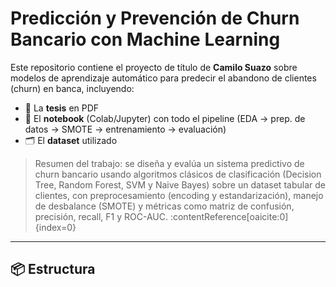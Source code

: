 # Predicción y Prevención de Churn Bancario con Machine Learning

Este repositorio contiene el proyecto de título de **Camilo Suazo** sobre modelos de aprendizaje automático para predecir el abandono de clientes (churn) en banca, incluyendo:
- 📄 La **tesis** en PDF  
- 📓 El **notebook** (Colab/Jupyter) con todo el pipeline (EDA → prep. de datos → SMOTE → entrenamiento → evaluación)  
- 🗂️ El **dataset** utilizado

> Resumen del trabajo: se diseña y evalúa un sistema predictivo de churn bancario usando algoritmos clásicos de clasificación (Decision Tree, Random Forest, SVM y Naive Bayes) sobre un dataset tabular de clientes, con preprocesamiento (encoding y estandarización), manejo de desbalance (SMOTE) y métricas como matriz de confusión, precisión, recall, F1 y ROC-AUC. :contentReference[oaicite:0]{index=0}

---

## 📦 Estructura

